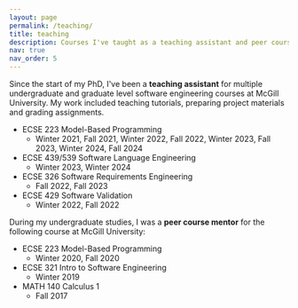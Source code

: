 ```yaml
---
layout: page
permalink: /teaching/
title: teaching
description: Courses I've taught as a teaching assistant and peer course mentor.
nav: true
nav_order: 5
---
```

Since the start of my PhD, I've been a **teaching assistant** for multiple undergraduate and graduate level software engineering courses at McGill University. My work included teaching tutorials, preparing project materials and grading assignments.
* ECSE 223 Model-Based Programming
    * Winter 2021, Fall 2021, Winter 2022, Fall 2022, Winter 2023, Fall 2023, Winter 2024, Fall 2024
* ECSE 439/539 Software Language Engineering
    * Winter 2023, Winter 2024
* ECSE 326 Software Requirements Engineering
    * Fall 2022, Fall 2023
* ECSE 429 Software Validation
    * Winter 2022, Fall 2022


During my undergraduate studies, I was a **peer course mentor** for the following course at McGill University:
* ECSE 223 Model-Based Programming
    * Winter 2020, Fall 2020
* ECSE 321 Intro to Software Engineering
    * Winter 2019
* MATH 140 Calculus 1
    * Fall 2017